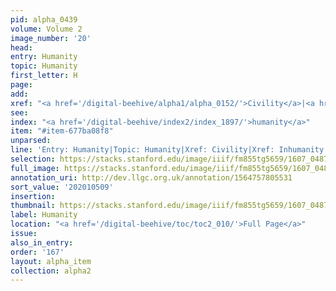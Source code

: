 ```yaml
---
pid: alpha_0439
volume: Volume 2
image_number: '20'
head:
entry: Humanity
topic: Humanity
first_letter: H
page:
add:
xref: "<a href='/digital-beehive/alpha1/alpha_0152/'>Civility</a>|<a href='/digital-beehive/alpha3/alpha_0478/'>Inhumanity</a>"
see:
index: "<a href='/digital-beehive/index2/index_1897/'>humanity</a>"
item: "#item-677ba08f8"
unparsed:
line: 'Entry: Humanity|Topic: Humanity|Xref: Civility|Xref: Inhumanity|Index: humanity|#item-677ba08f8'
selection: https://stacks.stanford.edu/image/iiif/fm855tg5659/1607_0487/758,509,2971,455/full/0/default.jpg
full_image: https://stacks.stanford.edu/image/iiif/fm855tg5659/1607_0487/full/full/0/default.jpg
annotation_uri: http://dev.llgc.org.uk/annotation/1564757805531
sort_value: '202010509'
insertion:
thumbnail: https://stacks.stanford.edu/image/iiif/fm855tg5659/1607_0487/758,509,600,180/250,/0/default.jpg
label: Humanity
location: "<a href='/digital-beehive/toc/toc2_010/'>Full Page</a>"
issue:
also_in_entry:
order: '167'
layout: alpha_item
collection: alpha2
---
```

